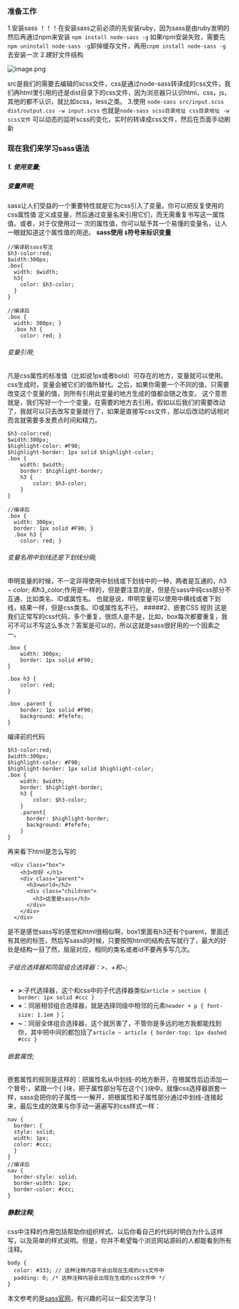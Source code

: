### 准备工作

1.安装sass
！！！在安装sass之前必须的先安装ruby，因为sass是由ruby发明的
然后再通过npm来安装
`npm install node-sass -g`
如果npm安装失败，需要先`npm uninstall node-sass -g`卸掉缓存文件，再用`cnpm install node-sass -g`去安装一次
2.建好文件结构

![image.png](http://upload-images.jianshu.io/upload_images/8168023-2875cc2389a282cf.png?imageMogr2/auto-orient/strip%7CimageView2/2/w/1240)

src是我们的需要去编辑的scss文件，css是通过node-sass转译成的css文件，我们再html里引用的还是dist目录下的css文件，因为浏览器只认识html，css，js，其他的都不认识，就比如scss，less之类。
3.使用
`node-sass src/input.scss dist/output.css -w input.scss`
也就是`node-sass scss目录地址 css目录地址 -w scss文件`
可以动态的监听scss的变化，实时的转译成css文件，然后在页面手动刷新

### 现在我们来学习sass语法

##### 1. 使用变量;

##### 变量声明;

sass让人们受益的一个重要特性就是它为css引入了变量。你可以把反复使用的css属性值 定义成变量，然后通过变量名来引用它们，而无需重复书写这一属性值。或者，对于仅使用过一 次的属性值，你可以赋予其一个易懂的变量名，让人一眼就知道这个属性值的用途。
**sass使用 `$`符号来标识变量**
```
//编译前sass写法
$h3-color:red;
$width:300px;
.box{
  width: $width;
  h3{
    color: $h3-color;
  }
}

//编译后
.box {
  width: 300px; }
  .box h3 {
    color: red; }

```
###### 变量引用;
凡是css属性的标准值（比如说1px或者bold）可存在的地方，变量就可以使用。css生成时，变量会被它们的值所替代。之后，如果你需要一个不同的值，只需要改变这个变量的值，则所有引用此变量的地方生成的值都会随之改变。
这个意思就是，我们写好一个一个变量，在需要的地方去引用，假如以后我们的需要改动了，我就可以只去改写变量就行了，如果是直接写css文件，那以后改动的话相对而言就需要多发费点时间和精力。
```
$h3-color:red;
$width:300px;
$highlight-color: #F90;
$highlight-border: 1px solid $highlight-color;
.box {
    width: $width;
    border: $highlight-border;
    h3 {
        color: $h3-color;
    }
}

//编译后
.box {
  width: 300px;
  border: 1px solid #F90; }
  .box h3 {
    color: red; }

```
###### 变量名用中划线还是下划线分隔;
申明变量的时候，不一定非得使用中划线或下划线中的一种，两者是互通的，$h3-color;和$h3_color;作用是一样的，但是要注意的是，但是在sass中纯css部分不互通，比如类名、ID或属性名。
也就是说，申明变量可以使用中横线或者下划线，结果一样，但是css类名、ID或属性名不行。
#####2、嵌套CSS 规则
这是我们正常写的css代码，多个重复，很烦人是不是，比如，box每次都要重复，我可不可以不写这么多次？答案是可以的，所以这就是sass很好用的一个因素之一。
```
.box {
    width: 300px;
    border: 1px solid #F90;
}

.box h3 {
    color: red;
}

.box .parent {
    border: 1px solid #F90;
    background: #fefefe;
}
```
编译前的代码
```
$h3-color:red;
$width:300px;
$highlight-color: #F90;
$highlight-border: 1px solid $highlight-color;
.box {
    width: $width;
    border: $highlight-border;
    h3 {
        color: $h3-color;
    }
    .parent{
      border: $highlight-border;
      background: #fefefe;
    }
}
```
再来看下html是怎么写的
```
 <div class="box">
    <h3>你好 </h1>
    <div class="parent">
      <h3>world</h2>
      <div class="children">
        <h3>这里是sass</h3>
      </div>
    </div>
  </div>
```
是不是感觉sass写的感觉和html很相似啊，box1里面有h3还有个parent，里面还有其他的标签，然后写sass的时候，只要按照html的结构去写就行了，最大的好处是结构一目了然，层层对应，相同的类名或者id不要再多写几次。

###### 子组合选择器和同层组合选择器：>、+和~;
* **>**:子代选择器，这个和css中的子代选择器类似`article > section { border: 1px solid #ccc }`
* **+**：同层相邻组合选择器，就是选择同级中相邻的元素`header + p { font-size: 1.1em }`；
* **~**：同层全体组合选择器，这个就厉害了，不管你是多远的地方我都能找到你，其中把中间的都包括了`article ~ article { border-top: 1px dashed #ccc }`

###### 嵌套属性;
嵌套属性的规则是这样的：把属性名从中划线-的地方断开，在根属性后边添加一个冒号:，紧跟一个{ }块，把子属性部分写在这个{ }块中。就像css选择器嵌套一样，sass会把你的子属性一一解开，把根属性和子属性部分通过中划线-连接起来，最后生成的效果与你手动一遍遍写的css样式一样：
```
nav {
  border: {
  style: solid;
  width: 1px;
  color: #ccc;
  }
}
//编译后
nav {
  border-style: solid;
  border-width: 1px;
  border-color: #ccc;
}
```
##### 静默注释;
css中注释的作用包括帮助你组织样式、以后你看自己的代码时明白为什么这样写，以及简单的样式说明。但是，你并不希望每个浏览网站源码的人都能看到所有注释。
```
body {
  color: #333; // 这种注释内容不会出现在生成的css文件中
  padding: 0; /* 这种注释内容会出现在生成的css文件中 */
}
```

本文参考的是[sass官网](http://sass.bootcss.com/)，有兴趣的可以一起交流学习！

